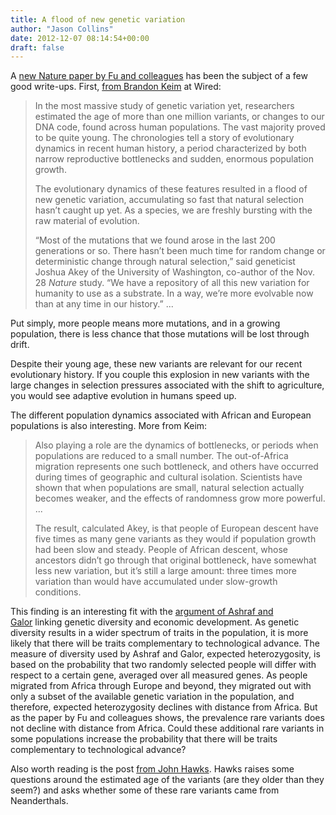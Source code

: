```yaml
---
title: A flood of new genetic variation
author: "Jason Collins"
date: 2012-12-07 08:14:54+00:00
draft: false
---
```


A [new Nature paper by Fu and colleagues](http://www.nature.com/nature/journal/vaop/ncurrent/full/nature11690.html) has been the subject of a few good write-ups. First, [from Brandon Keim](http://www.wired.com/wiredscience/2012/11/recent-human-evolution-2/) at Wired:

>In the most massive study of genetic variation yet, researchers estimated the age of more than one million variants, or changes to our DNA code, found across human populations. The vast majority proved to be quite young. The chronologies tell a story of evolutionary dynamics in recent human history, a period characterized by both narrow reproductive bottlenecks and sudden, enormous population growth.
>
>The evolutionary dynamics of these features resulted in a flood of new genetic variation, accumulating so fast that natural selection hasn’t caught up yet. As a species, we are freshly bursting with the raw material of evolution.
>
>“Most of the mutations that we found arose in the last 200 generations or so. There hasn’t been much time for random change or deterministic change through natural selection,” said geneticist Joshua Akey of the University of Washington, co-author of the Nov. 28 _Nature_ study. “We have a repository of all this new variation for humanity to use as a substrate. In a way, we’re more evolvable now than at any time in our history.” ...

Put simply, more people means more mutations, and in a growing population, there is less chance that those mutations will be lost through drift.

Despite their young age, these new variants are relevant for our recent evolutionary history. If you couple this explosion in new variants with the large changes in selection pressures associated with the shift to agriculture, you would see adaptive evolution in humans speed up.

The different population dynamics associated with African and European populations is also interesting. More from Keim:

>Also playing a role are the dynamics of bottlenecks, or periods when populations are reduced to a small number. The out-of-Africa migration represents one such bottleneck, and others have occurred during times of geographic and cultural isolation. Scientists have shown that when populations are small, natural selection actually becomes weaker, and the effects of randomness grow more powerful. ...
>
>The result, calculated Akey, is that people of European descent have five times as many gene variants as they would if population growth had been slow and steady. People of African descent, whose ancestors didn’t go through that original bottleneck, have somewhat less new variation, but it’s still a large amount: three times more variation than would have accumulated under slow-growth conditions.

This finding is an interesting fit with the [argument of Ashraf and Galor](https://www.jasoncollins.blog/genetic-diversity-and-economic-development/) linking genetic diversity and economic development. As genetic diversity results in a wider spectrum of traits in the population, it is more likely that there will be traits complementary to technological advance. The measure of diversity used by Ashraf and Galor, expected heterozygosity, is based on the probability that two randomly selected people will differ with respect to a certain gene, averaged over all measured genes. As people migrated from Africa through Europe and beyond, they migrated out with only a subset of the available genetic variation in the population, and therefore, expected heterozygosity declines with distance from Africa. But as the paper by Fu and colleagues shows, the prevalence rare variants does not decline with distance from Africa. Could these additional rare variants in some populations increase the probability that there will be traits complementary to technological advance?

Also worth reading is the post [from John Hawks](http://johnhawks.net/weblog/reviews/genomics/selection/fu-2012-mutation-ages-europeans-africans.html). Hawks raises some questions around the estimated age of the variants (are they older than they seem?) and asks whether some of these rare variants came from Neanderthals.
